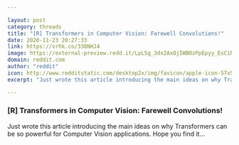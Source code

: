 ```yaml
---

layout: post
category: threads
title: "[R] Transformers in Computer Vision: Farewell Convolutions!"
date: 2020-11-23 20:27:33
link: https://vrhk.co/338NHJ4
image: https://external-preview.redd.it/LpL5g_3dx2AxOjIWBOzPpEpyy_EsCiNyuOoYJh-xRgg.jpg?width=1200&height=628.272251309&auto=webp&crop=1200:628.272251309,smart&s=462d95535f7167189b87854f7c335ca671f1e9eb
domain: reddit.com
author: "reddit"
icon: http://www.redditstatic.com/desktop2x/img/favicon/apple-icon-57x57.png
excerpt: "Just wrote this article introducing the main ideas on why Transformers can be so powerful for Computer Vision applications. Hope you find it..."

---
```


### [R] Transformers in Computer Vision: Farewell Convolutions!

Just wrote this article introducing the main ideas on why Transformers can be so powerful for Computer Vision applications. Hope you find it...